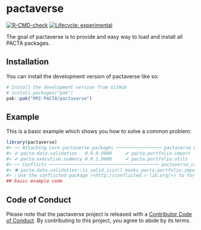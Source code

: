 
<!-- README.md is generated from README.Rmd. Please edit that file -->

# pactaverse

<!-- badges: start -->

[![R-CMD-check](https://github.com/RMI-PACTA/pactaverse/actions/workflows/R-CMD-check.yaml/badge.svg)](https://github.com/RMI-PACTA/pactaverse/actions/workflows/R-CMD-check.yaml)
[![Lifecycle:
experimental](https://img.shields.io/badge/lifecycle-experimental-orange.svg)](https://lifecycle.r-lib.org/articles/stages.html#experimental)
<!-- badges: end -->

The goal of pactaverse is to provide and easy way to load and install
all PACTA packages.

## Installation

You can install the development version of pactaverse like so:

``` r
# Install the development version from GitHub
# install.packages("pak")
pak::pak("RMI-PACTA/pactaverse")
```

## Example

This is a basic example which shows you how to solve a common problem:

``` r
library(pactaverse)
#> ── Attaching core pactaverse packages ───────────────── pactaverse 0.0.0.9000 ──
#> ✔ pacta.data.validation   0.0.0.9000     ✔ pacta.portfolio.import  0.0.0.9000
#> ✔ pacta.executive.summary 0.0.1.9000     ✔ pacta.portfolio.utils   0.0.1.9000
#> ── Conflicts ───────────────────────────────────────── pactaverse_conflicts() ──
#> ✖ pacta.data.validation::is_valid_isin() masks pacta.portfolio.import::is_valid_isin()
#> ℹ Use the conflicted package (<http://conflicted.r-lib.org/>) to force all conflicts to become errors
## basic example code
```

## Code of Conduct

Please note that the pactaverse project is released with a [Contributor
Code of
Conduct](https://rmi-pacta.github.io/pactaverse/CODE_OF_CONDUCT.html).
By contributing to this project, you agree to abide by its terms.
